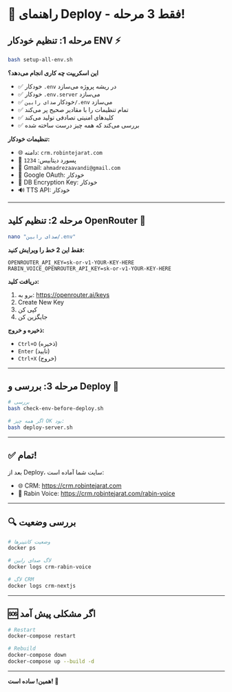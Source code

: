 # 🚀 راهنمای Deploy - فقط 3 مرحله!

## مرحله 1: تنظیم خودکار ENV ⚡

```bash
bash setup-all-env.sh
```

**این اسکریپت چه کاری انجام می‌دهد؟**
- ✅ خودکار `.env` در ریشه پروژه می‌سازد
- ✅ خودکار `.env.server` می‌سازد
- ✅ خودکار `صدای رابین/.env` می‌سازد
- ✅ تمام تنظیمات را با مقادیر صحیح پر می‌کند
- ✅ کلیدهای امنیتی تصادفی تولید می‌کند
- ✅ بررسی می‌کند که همه چیز درست ساخته شده

**تنظیمات خودکار:**
- 🌐 دامنه: `crm.robintejarat.com`
- 🔐 پسورد دیتابیس: `1234`
- 📧 Gmail: `ahmadrezaavandi@gmail.com`
- 🔑 Google OAuth: خودکار
- 🔐 DB Encryption Key: خودکار
- 🔊 TTS API: خودکار

---

## مرحله 2: تنظیم کلید OpenRouter 🔑

```bash
nano "صدای رابین/.env"
```

**فقط این 2 خط را ویرایش کنید:**

```env
OPENROUTER_API_KEY=sk-or-v1-YOUR-KEY-HERE
RABIN_VOICE_OPENROUTER_API_KEY=sk-or-v1-YOUR-KEY-HERE
```

**دریافت کلید:**
1. برو به: https://openrouter.ai/keys
2. Create New Key
3. کپی کن
4. جایگزین کن

**ذخیره و خروج:**
- `Ctrl+O` (ذخیره)
- `Enter` (تایید)
- `Ctrl+X` (خروج)

---

## مرحله 3: بررسی و Deploy 🚀

```bash
# بررسی
bash check-env-before-deploy.sh

# اگر همه چیز OK بود:
bash deploy-server.sh
```

---

## ✅ تمام!

بعد از Deploy، سایت شما آماده است:
- 🌐 CRM: https://crm.robintejarat.com
- 🎤 Rabin Voice: https://crm.robintejarat.com/rabin-voice

---

## 🔍 بررسی وضعیت

```bash
# وضعیت کانتینرها
docker ps

# لاگ صدای رابین
docker logs crm-rabin-voice

# لاگ CRM
docker logs crm-nextjs
```

---

## 🆘 اگر مشکلی پیش آمد

```bash
# Restart
docker-compose restart

# Rebuild
docker-compose down
docker-compose up --build -d
```

---

**همین! ساده است! 🎉**
